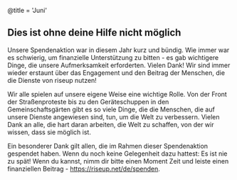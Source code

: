 @title = 'Juni'


Dies ist ohne deine Hilfe nicht möglich
-------------------------------------------

Unsere Spendenaktion war in diesem Jahr kurz und bündig. Wie immer war es schwierig, um finanzielle Unterstützung zu bitten - es gab wichtigere Dinge, die unsere Aufmerksamkeit erforderten. Vielen Dank! Wir sind immer wieder erstaunt über das Engagement und den Beitrag der Menschen, die die Dienste von riseup nutzen!

Wir alle spielen auf unsere eigene Weise eine wichtige Rolle. Von der Front der Straßenproteste bis zu den Geräteschuppen in den Gemeinschaftsgärten gibt es so viele Dinge, die die Menschen, die auf unsere Dienste angewiesen sind, tun, um die Welt zu verbessern. Vielen Dank an alle, die hart daran arbeiten, die Welt zu schaffen, von der wir wissen, dass sie möglich ist. 

Ein besonderer Dank gilt allen, die im Rahmen dieser Spendenaktion gespendet haben. Wenn du noch keine Gelegenheit dazu hattest: Es ist nie zu spät! Wenn du kannst, nimm dir bitte einen Moment Zeit und leiste einen finanziellen Beitrag -  https://riseup.net/de/spenden.
